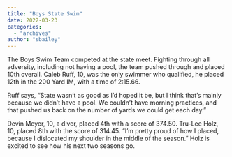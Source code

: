 ```yaml
---
title: "Boys State Swim"
date: 2022-03-23
categories: 
  - "archives"
author: "sbailey"
---
```


The Boys Swim Team competed at the state meet. Fighting through all adversity, including not having a pool, the team pushed through and placed 10th overall. Caleb Ruff, 10, was the only swimmer who qualified, he placed 12th in the 200 Yard IM, with a time of 2:15.66.

Ruff says, “State wasn’t as good as I’d hoped it be, but I think that’s mainly because we didn’t have a pool. We couldn’t have morning practices, and that pushed us back on the number of yards we could get each day.”

Devin Meyer, 10, a diver, placed 4th with a score of 374.50. Tru-Lee Holz, 10, placed 8th with the score of 314.45. “I’m pretty proud of how I placed, because I dislocated my shoulder in the middle of the season.” Holz is excited to see how his next two seasons go.

